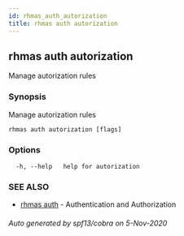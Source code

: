 ```yaml
---
id: rhmas_auth_autorization
title: rhmas auth autorization
---
```


## rhmas auth autorization

Manage autorization rules

### Synopsis

Manage autorization rules

```
rhmas auth autorization [flags]
```

### Options

```
  -h, --help   help for autorization
```

### SEE ALSO

* [rhmas auth](rhmas_auth.md)	 - Authentication and Authorization

###### Auto generated by spf13/cobra on 5-Nov-2020
